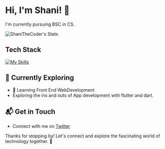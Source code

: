 # Hi, I'm Shani! 👋

I'm currently pursuing BSC in CS.

![ShaniTheCoder's Stats](https://github-readme-stats.vercel.app/api?username=CGrive&theme=vue-dark&show_icons=true&hide_border=true&count_private=true)

## Tech Stack
[![My Skills](https://skillicons.dev/icons?i=ts,js,html,css,python,cpp)](https://skillicons.dev)

## 🌱 Currently Exploring

- 🚀 Learning Front End WebDevelopment
- Exploring the ins and outs of App development with flutter and dart.


## 📬 Get in Touch

- Connect with me on [Twitter](https://twitter.com/codegrive)

Thanks for stopping by! Let's connect and explore the fascinating world of technology together. 🚀



<!--
**ShaniTheCoder/ShaniTheCoder** is a ✨ _special_ ✨ repository because its `README.md` (this file) appears on your GitHub profile.

Here are some ideas to get you started:

- 🔭 I’m currently working on ...
- 🌱 I’m currently learning ...
- 👯 I’m looking to collaborate on ...
- 🤔 I’m looking for help with ...
- 💬 Ask me about ...
- 📫 How to reach me: ...
- 😄 Pronouns: ...
- ⚡ Fun fact: ...
-->
